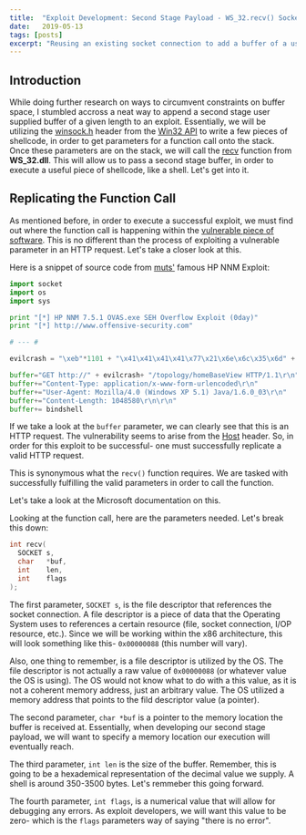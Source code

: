 ```yaml
---
title:  "Exploit Development: Second Stage Payload - WS_32.recv() Socket Reuse"
date:   2019-05-13
tags: [posts]
excerpt: "Reusing an existing socket connection to add a buffer of a user defined length."
---
```

Introduction
---
While doing further research on ways to circumvent constraints on buffer space, I stumbled accross a neat way to append a second stage user supplied buffer of a given length to an exploit. Essentially, we will be utilizing the [winsock.h](https://docs.microsoft.com/en-us/windows/win32/api/winsock/) header from the [Win32 API](https://docs.microsoft.com/en-us/windows/desktop/apiindex/windows-api-list) to write a few pieces of shellcode, in order to get parameters for a function call onto the stack. Once these parameters are on the stack, we will call the [recv](https://docs.microsoft.com/en-us/windows/win32/api/winsock/nf-winsock-recv) function from __WS_32.dll__. This will allow us to pass a second stage buffer, in order to execute a useful piece of shellcode, like a shell. Let's get into it.

Replicating the Function Call
---
As mentioned before, in order to execute a successful exploit, we must find out where the function call is happening within the [vulnerable piece of software](https://github.com/stephenbradshaw/vulnserver). This is no different than the process of exploiting a vulnerable parameter in an HTTP request. Let's take a closer look at this.

Here is a snippet of source code from [muts'](https://twitter.com/muts?lang=en) famous HP NNM Exploit:

```python
import socket
import os
import sys

print "[*] HP NNM 7.5.1 OVAS.exe SEH Overflow Exploit (0day)"
print "[*] http://www.offensive-security.com"

# --- #

evilcrash = "\xeb"*1101 + "\x41\x41\x41\x41\x77\x21\x6e\x6c\x35\x6d" + "G"*32 +egghunter + "A"*100 + ":7510"

buffer="GET http://" + evilcrash+ "/topology/homeBaseView HTTP/1.1\r\n"
buffer+="Content-Type: application/x-www-form-urlencoded\r\n"
buffer+="User-Agent: Mozilla/4.0 (Windows XP 5.1) Java/1.6.0_03\r\n"
buffer+="Content-Length: 1048580\r\n\r\n"
buffer+= bindshell 
```

If we take a look at the `buffer` parameter, we can clearly see that this is an HTTP request. The vulnerability seems to arise from the [Host](https://www.itprotoday.com/devops-and-software-development/what-host-header) header. So, in order for this exploit to be successful- one must successfully replicate a valid HTTP request. 

This is synonymous what the `recv()` function requires. We are tasked with successfully fulfilling the valid parameters in order to call the function.

Let's take a look at the Microsoft documentation on this.

Looking at the function call, here are the parameters needed. Let's break this down:

```c++
int recv(
  SOCKET s,
  char   *buf,
  int    len,
  int    flags
);
```

The first parameter, `SOCKET s`, is the file descriptor that references the socket connection. A file descriptor is a piece of data that the Operating System uses to references a certain resource (file, socket connection, I/OP resource, etc.). Since we will be working within the x86 architecture, this will look something like this- `0x00000088` (this number will vary). 

Also, one thing to remember, is a file descriptor is utilized by the OS. The file descriptor is not actually a raw value of `0x00000088` (or whatever value the OS is using). The OS would not know what to do with a this value, as it is not a coherent memory address, just an arbitrary value. The OS utilized a memory address that points to the fild descriptor value (a pointer).

The second parameter, `char *buf` is a pointer to the memory location the buffer is received at. Essentially, when developing our second stage payload, we will want to specify a memory location our execution will eventually reach.

The third parameter, `int len` is the size of the buffer. Remember, this is going to be a hexademical representation of the decimal value we supply. A shell is around 350-3500 bytes. Let's remmeber this going forward.

The fourth parameter, `int flags`, is a numerical value that will allow for debugging any errors. As exploit developers, we will want this value to be zero- which is the `flags` parameters way of saying "there is no error".

